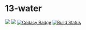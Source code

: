 # 13-water
![](https://img.shields.io/npm/v/drone.svg)
![](https://img.shields.io/badge/Language-Objective--C-brightgreen.svg)
[![Codacy Badge](https://api.codacy.com/project/badge/Grade/8c3272dccf8a4266a8f6b4926bf79b1b)](https://www.codacy.com/manual/aka1i/Card13SpringBoot?utm_source=github.com&amp;utm_medium=referral&amp;utm_content=aka1i/Card13SpringBoot&amp;utm_campaign=Badge_Grade)
[![Build Status](https://travis-ci.org/wangyan66/shisanshui.svg?branch=master)](https://travis-ci.org/wangyan66/shisanshui)
